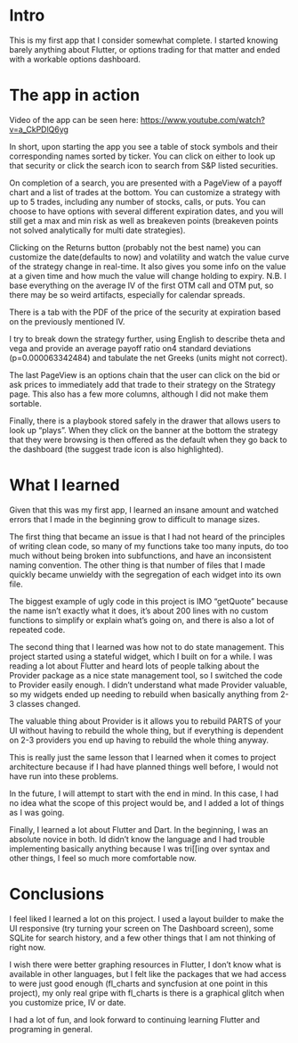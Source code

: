 # Intro

This is my first app that I consider somewhat complete. I started knowing barely anything about Flutter, or options trading for that matter and ended with a workable options dashboard.



# The app in action

Video of the app can be seen here:
https://www.youtube.com/watch?v=a_CkPDlQ6yg

In short, upon starting the app you see a table of stock symbols and their corresponding names sorted by ticker. You can click on either to look up that security or click the search icon to search from S&P listed securities.

On completion of a search, you are presented with a PageView of a payoff chart and a list of trades at the bottom. You can customize a strategy with up to 5 trades, including any number of stocks, calls, or puts. You can choose to have options with several different expiration dates, and you will still get a max and min risk as well as breakeven points (breakeven points not solved analytically for multi date strategies).

Clicking on the Returns button (probably not the best name) you can customize the date(defaults to now) and volatility and watch the value curve of the strategy change in real-time. It also gives you some info on the value at a given time and how much the value will change holding to expiry. N.B. I base everything on the average IV of the first OTM call and OTM put, so there may be so weird artifacts, especially for calendar spreads.

There is a tab with the PDF of the price of the security at expiration based on the previously mentioned IV.

I try to break down the strategy further, using English to describe theta and vega and provide an average payoff ratio on4 standard deviations (p=0.000063342484) and tabulate the net Greeks (units might not correct).

The last PageView is an options chain that the user can click on the bid or ask prices to immediately add that trade to their strategy on the Strategy page. This also has a few more columns, although I did not make them sortable.

Finally, there is a playbook stored safely in the drawer that allows users to look up “plays”. When they click on the banner at the bottom the strategy that they were browsing is then offered as the default when they go back to the dashboard (the suggest trade icon is also highlighted).




# What I learned

Given that this was my first app, I learned an insane amount and watched errors that I made in the beginning grow to difficult to manage sizes.

The first thing that became an issue is that I had not heard of the principles of writing clean code, so many of my functions take too many inputs, do too much without being broken into subfunctions, and have an inconsistent naming convention. The other thing is that number of files that I made quickly became unwieldy with the segregation of each widget into its own file.

The biggest example of ugly code in this project is IMO “getQuote” because the name isn’t exactly what it does, it’s about 200 lines with no custom functions to simplify or explain what’s going on, and there is also a lot of repeated code.

The second thing that I learned was how not to do state management. This project started using a stateful widget, which I built on for a while. I was reading a lot about Flutter and heard lots of people talking about the Provider package as a nice state management tool, so I switched the code to Provider easily enough. I didn’t understand what made Provider valuable, so my widgets ended up needing to rebuild when basically anything from 2-3 classes changed.

The valuable thing about Provider is it allows you to rebuild PARTS of your UI without having to rebuild the whole thing, but if everything is dependent on 2-3 providers you end up having to rebuild the whole thing anyway.

This is really just the same lesson that I learned when it comes to project architecture because if I had have planned things well before, I would not have run into these problems.

In the future, I will attempt to start with the end in mind. In this case, I had no idea what the scope of this project would be, and I added a lot of things as I was going.

Finally, I learned a lot about Flutter and Dart. In the beginning, I was an absolute novice in both. Id didn’t know the language and I had trouble implementing basically anything because I was tri[[ing over syntax and other things, I feel so much more comfortable now.


# Conclusions

I feel liked I learned a lot on this project. I used a layout builder to make the UI responsive (try turning your screen on The Dashboard screen), some SQLite for search history, and a few other things that I am not thinking of right now.

I wish there were better graphing resources in Flutter, I don’t know what is available in other languages, but I felt like the packages that we had access to were just good enough (fl_charts and syncfusion at one point in this project), my only real gripe with fl_charts is there is a graphical glitch when you customize price, IV or date.

I had a lot of fun, and look forward to continuing learning Flutter and programing in general.
